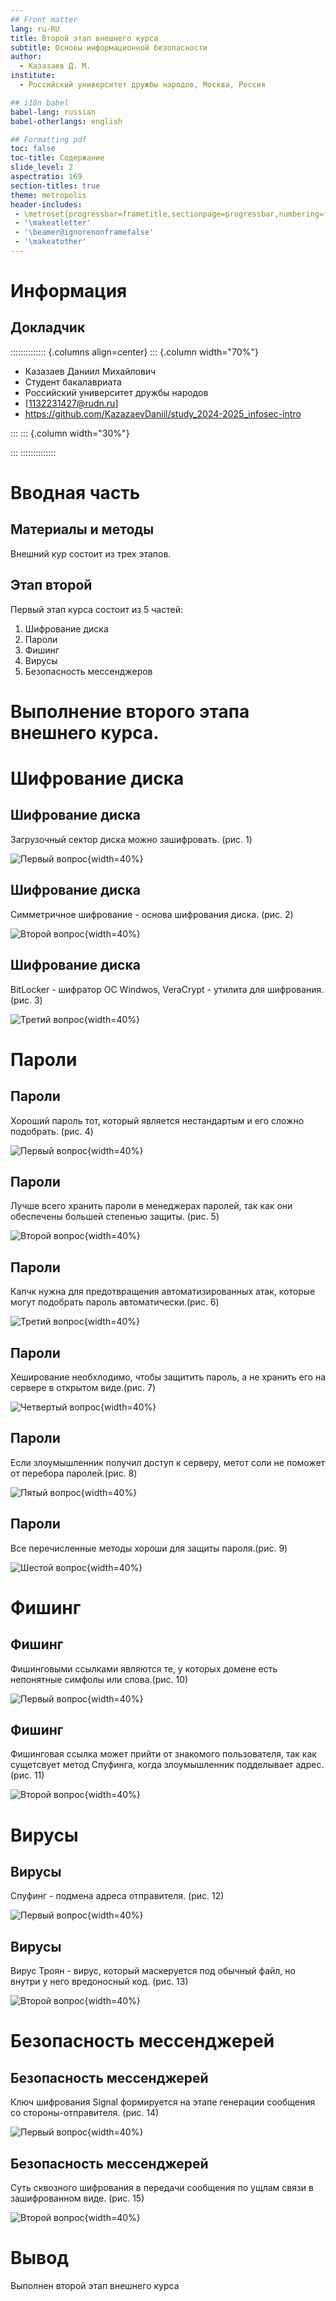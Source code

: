 ```yaml
---
## Front matter
lang: ru-RU
title: Второй этап внешнего курса
subtitle: Основы информационной безопасности 
author:
  - Казазаев Д. М.
institute:
  - Российский университет дружбы народов, Москва, Россия

## i18n babel
babel-lang: russian
babel-otherlangs: english

## Formatting pdf
toc: false
toc-title: Содержание
slide_level: 2
aspectratio: 169
section-titles: true
theme: metropolis
header-includes:
 - \metroset{progressbar=frametitle,sectionpage=progressbar,numbering=fraction}
 - '\makeatletter'
 - '\beamer@ignorenonframefalse'
 - '\makeatother'
---
```


# Информация

## Докладчик

:::::::::::::: {.columns align=center}
::: {.column width="70%"}

  * Казазаев Даниил Михайлович
  * Студент бакалавриата
  * Российский университет дружбы народов
  * [1132231427@rudn.ru]
  * <https://github.com/KazazaevDaniil/study_2024-2025_infosec-intro>

:::
::: {.column width="30%"}



:::
::::::::::::::

# Вводная часть


## Материалы и методы

Внешний кур состоит из трех этапов.

## Этап второй

Первый этап курса состоит из 5 частей:

1. Шифрование диска
2. Пароли
3. Фишинг
4. Вирусы
5. Безопасность мессенджеров
 
# Выполнение второго этапа внешнего курса.

# Шифрование диска

## Шифрование диска

Загрузочный сектор диска можно зашифровать. (рис. 1)

![Первый вопрос](image/1.jpg){width=40%}

## Шифрование диска

Симметричное шифрование - основа шифрования диска. (рис. 2)

![Второй вопрос](image/2.jpg){width=40%}

## Шифрование диска

BitLocker - шифратор ОС Windwos, VeraCrypt - утилита для шифрования. (рис. 3)

![Третий вопрос](image/3.jpg){width=40%}

# Пароли

## Пароли

Хороший пароль тот, который является нестандартым и его сложно подобрать. (рис. 4)

![Первый вопрос](image/4.jpg){width=40%}

## Пароли

Лучше всего хранить пароли в менеджерах паролей, так как они обеспечены большей степенью защиты. (рис. 5)

![Второй вопрос](image/5.jpg){width=40%}

## Пароли

Капчк нужна для предотвращения автоматизированных атак, которые могут подобрать пароль автоматически.(рис. 6)

![Третий вопрос](image/6.jpg){width=40%}

## Пароли

Хеширование необхлодимо, чтобы защитить пароль, а не хранить его на сервере в открытом виде.(рис. 7)

![Четвертый вопрос](image/7.jpg){width=40%}

## Пароли

Если злоумышленник получил доступ к серверу, метот соли не поможет от перебора паролей.(рис. 8)

![Пятый вопрос](image/8.jpg){width=40%}

## Пароли

Все перечисленные методы хороши для защиты пароля.(рис. 9)

![Шестой вопрос](image/9.jpg){width=40%}

# Фишинг

## Фишинг

Фишинговыми ссылками являются те, у которых домене есть непонятные симфолы или слова.(рис. 10)

![Первый вопрос](image/10.jpg){width=40%}

## Фишинг

Фишинговая ссылка может прийти от знакомого пользователя, так как сущетсвует метод Спуфинга, когда злоумышленник подделывает адрес. (рис. 11)

![Второй вопрос](image/11.jpg){width=40%}

# Вирусы

## Вирусы

Спуфинг - подмена адреса отправителя. (рис. 12)

![Первый вопрос](image/12.jpg){width=40%}

## Вирусы

Вирус Троян - вирус, который маскеруется под обычный файл, но внутри у него вредоносный код. (рис. 13)

![Второй вопрос](image/13.jpg){width=40%}

# Безопасность мессенджерей

## Безопасность мессенджерей

Ключ шифрования Signal формируется на этапе генерации сообщения со стороны-отправителя. (рис. 14)

![Первый вопрос](image/14.jpg){width=40%}

## Безопасность мессенджерей

Суть сквозного шифрования в передачи сообщения по ущлам связи в зашифрованном виде. (рис. 15)

![Второй вопрос](image/15.jpg){width=40%}

# Вывод

Выполнен второй этап внешнего курса

